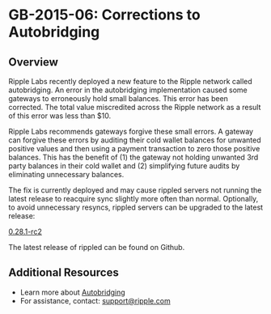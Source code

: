 # GB-2015-06: Corrections to Autobridging

## Overview
Ripple Labs recently deployed a new feature to the Ripple network called autobridging.  An error in the autobridging implementation caused some gateways to erroneously hold small balances. This error has been corrected. The total value miscredited across the Ripple network as a result of this error was less than $10.

Ripple Labs recommends gateways forgive these small errors. A gateway can forgive these errors by auditing their cold wallet balances for unwanted positive values and then using a payment transaction to zero those positive balances. This has the benefit of (1) the gateway not holding unwanted 3rd party balances in their cold wallet and (2) simplifying future audits by eliminating unnecessary balances.

The fix is currently deployed and may cause rippled servers not running the latest release to reacquire sync slightly more often than normal. Optionally, to avoid unnecessary resyncs, rippled servers can be upgraded to the latest release:

[0.28.1-rc2](https://github.com/ripple/rippled/releases/tag/0.28.1-rc2)

The latest release of rippled can be found on Github.

## Additional Resources

* Learn more about [Autobridging](https://ripple.com/blog/rippled-feature-update-nudb-and-autobridging/)
* For assistance, contact: <support@ripple.com>
